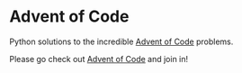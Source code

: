# Advent of Code

Python solutions to the incredible [Advent of Code](https://adventofcode.com) problems.

Please go check out [Advent of Code](https://adventofcode.com) and join in!
